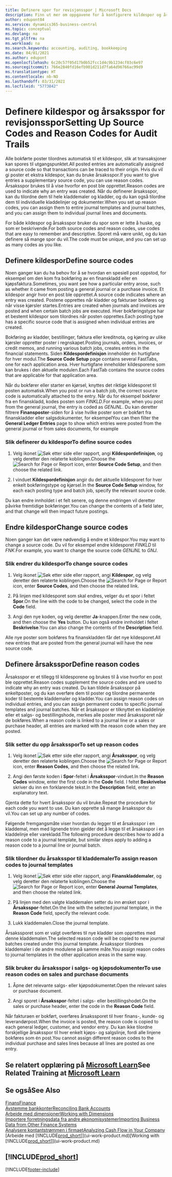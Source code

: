 ```yaml
---
title: Definere spor for revisjonsspor | Microsoft Docs
description: Finn ut mer om oppgavene for å konfigurere kildespor og årsaksspor som du kan bruke til å spore revisjonsspor.
author: edupont04
ms.service: dynamics365-business-central
ms.topic: conceptual
ms.devlang: na
ms.tgt_pltfrm: na
ms.workload: na
ms.search.keywords: accounting, auditing, bookkeeping
ms.date: 04/01/2021
ms.author: edupont
ms.openlocfilehash: 6c20c57f05d17b0b52fcc1d4c9b1234cf03c6e97
ms.sourcegitcommit: 766e2840fd16efb901d211d7fa64d96766ac99d9
ms.translationtype: HT
ms.contentlocale: nb-NO
ms.lasthandoff: 03/31/2021
ms.locfileid: "5773842"
---
```

# <a name="setting-up-source-codes-and-reason-codes-for-audit-trails"></a><span data-ttu-id="2eecc-103">Definere kildespor og årsaksspor for revisjonsspor</span><span class="sxs-lookup"><span data-stu-id="2eecc-103">Setting Up Source Codes and Reason Codes for Audit Trails</span></span>

<span data-ttu-id="2eecc-104">Alle bokførte poster tilordnes automatisk til et kildespor, slik at transaksjoner kan spores til utgangspunktet.</span><span class="sxs-lookup"><span data-stu-id="2eecc-104">All posted entries are automatically assigned a source code so that transactions can be traced to their origin.</span></span> <span data-ttu-id="2eecc-105">Hvis du vil gi poster et ekstra kildespor, kan du bruke årsaksspor.</span><span class="sxs-lookup"><span data-stu-id="2eecc-105">If you want to give entries a supplementary source code, you can use reason codes.</span></span> <span data-ttu-id="2eecc-106">Årsaksspor brukes til å vise hvorfor en post ble opprettet.</span><span class="sxs-lookup"><span data-stu-id="2eecc-106">Reason codes are used to indicate why an entry was created.</span></span> <span data-ttu-id="2eecc-107">Når du definerer årsaksspor, kan du tilordne dem til hele kladdemaler og kladder, og du kan også tilordne dem til individuelle kladdelinjer og dokumenter.</span><span class="sxs-lookup"><span data-stu-id="2eecc-107">When you set up reason codes, you can assign them to entire journal templates and journal batches, and you can assign them to individual journal lines and documents.</span></span>  

<span data-ttu-id="2eecc-108">For både kildespor og årsaksspor bruker du spor som er lette å huske, og som er beskrivende.</span><span class="sxs-lookup"><span data-stu-id="2eecc-108">For both source codes and reason codes, use codes that are easy to remember and descriptive.</span></span> <span data-ttu-id="2eecc-109">Sporet må være unikt, og du kan definere så mange spor du vil.</span><span class="sxs-lookup"><span data-stu-id="2eecc-109">The code must be unique, and you can set up as many codes as you like.</span></span>

## <a name="define-source-codes"></a><span data-ttu-id="2eecc-110">Definere kildespor</span><span class="sxs-lookup"><span data-stu-id="2eecc-110">Define source codes</span></span>

<span data-ttu-id="2eecc-111">Noen ganger kan du ha behov for å se hvordan en spesiell post oppstod, for eksempel om den kom fra bokføring av en finanskladd eller en kjøpsfaktura.</span><span class="sxs-lookup"><span data-stu-id="2eecc-111">Sometimes, you want see how a particular entry arose, such as whether it came from posting a general journal or a purchase invoice.</span></span> <span data-ttu-id="2eecc-112">Et kildespor angir hvor en post ble opprettet.</span><span class="sxs-lookup"><span data-stu-id="2eecc-112">A source code indicates where an entry was created.</span></span> <span data-ttu-id="2eecc-113">Postene opprettes når kladder og fakturaer bokføres og når visse kjørsler startes.</span><span class="sxs-lookup"><span data-stu-id="2eecc-113">Entries are created when journals and invoices are posted and when certain batch jobs are executed.</span></span> <span data-ttu-id="2eecc-114">Hver bokføringstype har et bestemt kildespor som tilordnes når posten opprettes.</span><span class="sxs-lookup"><span data-stu-id="2eecc-114">Each posting type has a specific source code that is assigned when individual entries are created.</span></span>  

<span data-ttu-id="2eecc-115">Bokføring av kladder, bestillinger, faktura eller kreditnota, og kjøring av ulike kjørsler oppretter poster i regnskapet.</span><span class="sxs-lookup"><span data-stu-id="2eecc-115">Posting journals, orders, invoices, or credit memos, and running various batch jobs, creates entries in the financial statements.</span></span> <span data-ttu-id="2eecc-116">Siden **Kildespordefinisjon** inneholder én hurtigfane for hver modul.</span><span class="sxs-lookup"><span data-stu-id="2eecc-116">The **Source Code Setup** page contains several FastTabs, one for each application area.</span></span> <span data-ttu-id="2eecc-117">Hver hurtigfane inneholder kildesporene som kan brukes i den aktuelle modulen.</span><span class="sxs-lookup"><span data-stu-id="2eecc-117">Each FastTab contains the source codes that are applicable for that application area.</span></span>

<span data-ttu-id="2eecc-118">Når du bokfører eller starter en kjørsel, knyttes det riktige kildesporet til posten automatisk.</span><span class="sxs-lookup"><span data-stu-id="2eecc-118">When you post or run a batch job, the correct source code is automatically attached to the entry.</span></span> <span data-ttu-id="2eecc-119">Når du for eksempel bokfører fra en finanskladd, kodes posten som *FINKLD*.</span><span class="sxs-lookup"><span data-stu-id="2eecc-119">For example, when you post from the general journal, the entry is coded as *GENJNL*.</span></span> <span data-ttu-id="2eecc-120">Du kan deretter filtrere **Finansposter**-siden for å vise hvilke poster som er bokført fra finanskladder eller salgsdokumenter, for eksempel</span><span class="sxs-lookup"><span data-stu-id="2eecc-120">You can then filter the **General Ledger Entries** page to show which entries were posted from the general journal or from sales documents, for example</span></span>

### <a name="to-define-source-codes"></a><span data-ttu-id="2eecc-121">Slik definerer du kildespor</span><span class="sxs-lookup"><span data-stu-id="2eecc-121">To define source codes</span></span>

1. <span data-ttu-id="2eecc-122">Velg ikonet ![Søk etter side eller rapport](media/ui-search/search_small.png "Ikonet Søk etter side eller rapport"), angi **Kildespordefinisjon**, og velg deretter den relaterte koblingen.</span><span class="sxs-lookup"><span data-stu-id="2eecc-122">Choose the ![Search for Page or Report](media/ui-search/search_small.png "Search for Page or Report icon") icon, enter **Source Code Setup**, and then choose the related link.</span></span>  

2. <span data-ttu-id="2eecc-123">I vinduet **Kildespordefinisjon** angir du det aktuelle kildesporet for hver enkelt bokføringstype og kjørsel.</span><span class="sxs-lookup"><span data-stu-id="2eecc-123">In the **Source Code Setup** window, for each each posting type and batch job, specify the relevant source code.</span></span>  

<span data-ttu-id="2eecc-124">Du kan endre innholdet i et felt senere, og denne endringen vil deretter påvirke fremtidige bokføringer.</span><span class="sxs-lookup"><span data-stu-id="2eecc-124">You can change the contents of a field later, and that change will then impact future postings.</span></span>

## <a name="change-source-codes"></a><span data-ttu-id="2eecc-125">Endre kildespor</span><span class="sxs-lookup"><span data-stu-id="2eecc-125">Change source codes</span></span>

<span data-ttu-id="2eecc-126">Noen ganger kan det være nødvendig å endre et kildespor.</span><span class="sxs-lookup"><span data-stu-id="2eecc-126">You may want to change a source code.</span></span> <span data-ttu-id="2eecc-127">Du vil for eksempel endre kildesporet *FINKLD* til *FNK*.</span><span class="sxs-lookup"><span data-stu-id="2eecc-127">For example, you want to change the source code *GENJNL* to *GNJ*.</span></span>

### <a name="to-change-source-codes"></a><span data-ttu-id="2eecc-128">Slik endrer du kildespor</span><span class="sxs-lookup"><span data-stu-id="2eecc-128">To change source codes</span></span>

1. <span data-ttu-id="2eecc-129">Velg ikonet ![Søk etter side eller rapport](media/ui-search/search_small.png "Ikonet Søk etter side eller rapport"), angi **Kildespor**, og velg deretter den relaterte koblingen.</span><span class="sxs-lookup"><span data-stu-id="2eecc-129">Choose the ![Search for Page or Report](media/ui-search/search_small.png "Search for Page or Report icon") icon, enter **Source Codes**, and then choose the related link.</span></span>

2. <span data-ttu-id="2eecc-130">På linjen med kildesporet som skal endres, velger du et spor i feltet **Spor**.</span><span class="sxs-lookup"><span data-stu-id="2eecc-130">On the line with the code to be changed, select the code in the **Code** field.</span></span>

3. <span data-ttu-id="2eecc-131">Angi den nye koden, og velg deretter **Ja**-knappen.</span><span class="sxs-lookup"><span data-stu-id="2eecc-131">Enter the new code, and then choose the **Yes** button.</span></span> <span data-ttu-id="2eecc-132">Du kan også endre innholdet i feltet **Beskrivelse**.</span><span class="sxs-lookup"><span data-stu-id="2eecc-132">You can also change the contents of the **Description** field.</span></span>

<span data-ttu-id="2eecc-133">Alle nye poster som bokføres fra finanskladden får det nye kildesporet.</span><span class="sxs-lookup"><span data-stu-id="2eecc-133">All new entries that are posted from the general journal will have the new source code.</span></span>

## <a name="define-reason-codes"></a><span data-ttu-id="2eecc-134">Definere årsaksspor</span><span class="sxs-lookup"><span data-stu-id="2eecc-134">Define reason codes</span></span>

<span data-ttu-id="2eecc-135">Årsaksspor er et tillegg til kildesporene og brukes til å vise hvorfor en post ble opprettet.</span><span class="sxs-lookup"><span data-stu-id="2eecc-135">Reason codes supplement the source codes and are used to indicate why an entry was created.</span></span> <span data-ttu-id="2eecc-136">Du kan tildele årsaksspor på enkeltposter, og du kan overføre dem til poster og tilordne permanente koder til bestemte kladdemaler og kladder.</span><span class="sxs-lookup"><span data-stu-id="2eecc-136">You can assign reason codes on individual entries, and you can assign permanent codes to specific journal templates and journal batches.</span></span> <span data-ttu-id="2eecc-137">Når et årsaksspor er tilknyttet en kladdelinje eller et salgs- og bestillingshode, merkes alle poster med årsakssporet når de bokføres.</span><span class="sxs-lookup"><span data-stu-id="2eecc-137">When a reason code is linked to a journal line or a sales or purchase header, all entries are marked with the reason code when they are posted.</span></span>  

### <a name="to-set-up-reason-codes"></a><span data-ttu-id="2eecc-138">Slik setter du opp årsaksspor</span><span class="sxs-lookup"><span data-stu-id="2eecc-138">To set up reason codes</span></span>

1. <span data-ttu-id="2eecc-139">Velg ikonet ![Søk etter side eller rapport](media/ui-search/search_small.png "Ikonet Søk etter side eller rapport"), angi **Årsaksspor**, og velg deretter den relaterte koblingen.</span><span class="sxs-lookup"><span data-stu-id="2eecc-139">Choose the ![Search for Page or Report](media/ui-search/search_small.png "Search for Page or Report icon")  icon, enter **Reason Codes**, and then choose the related link.</span></span>

2. <span data-ttu-id="2eecc-140">Angi den første koden i **Spor**-feltet i **Årsaksspor**-vinduet.</span><span class="sxs-lookup"><span data-stu-id="2eecc-140">In the **Reason Codes** window, enter the first code in the **Code** field.</span></span> <span data-ttu-id="2eecc-141">I feltet **Beskrivelse** skriver du inn en forklarende tekst.</span><span class="sxs-lookup"><span data-stu-id="2eecc-141">In the **Description** field, enter an explanatory text.</span></span>

<span data-ttu-id="2eecc-142">Gjenta dette for hvert årsaksspor du vil bruke.</span><span class="sxs-lookup"><span data-stu-id="2eecc-142">Repeat the procedure for each code you want to use.</span></span> <span data-ttu-id="2eecc-143">Du kan opprette så mange årsaksspor du vil.</span><span class="sxs-lookup"><span data-stu-id="2eecc-143">You can set up any number of codes.</span></span>

<span data-ttu-id="2eecc-144">Følgende fremgangsmåte viser hvordan du legger til et årsaksspor i en kladdemal, men med lignende trinn gjelder det å legge til et årsaksspor i en kladdelinje eller varekladd.</span><span class="sxs-lookup"><span data-stu-id="2eecc-144">The following procedure describes how to add a reason code to a journal template, but similar steps apply to adding a reason code to a journal line or journal batch.</span></span>  

### <a name="to-assign-reason-codes-to-journal-templates"></a><span data-ttu-id="2eecc-145">Slik tilordner du årsaksspor til kladdemaler</span><span class="sxs-lookup"><span data-stu-id="2eecc-145">To assign reason codes to journal templates</span></span>

1. <span data-ttu-id="2eecc-146">Velg ikonet ![Søk etter side eller rapport](media/ui-search/search_small.png "Ikonet Søk etter side eller rapport"), angi **Finanskladdemaler**, og velg deretter den relaterte koblingen.</span><span class="sxs-lookup"><span data-stu-id="2eecc-146">Choose the ![Search for Page or Report](media/ui-search/search_small.png "Search for Page or Report icon")  icon, enter **General Journal Templates**, and then choose the related link.</span></span>

2. <span data-ttu-id="2eecc-147">På linjen med den valgte kladdemalen setter du inn ønsket spor i **Årsaksspor**-feltet.</span><span class="sxs-lookup"><span data-stu-id="2eecc-147">On the line with the selected journal template, in the **Reason Code** field, specify the relevant code.</span></span>

3. <span data-ttu-id="2eecc-148">Lukk kladdemalen.</span><span class="sxs-lookup"><span data-stu-id="2eecc-148">Close the journal template.</span></span>

<span data-ttu-id="2eecc-149">Årsakssporet som er valgt overføres til nye kladder som opprettes med denne kladdemalen.</span><span class="sxs-lookup"><span data-stu-id="2eecc-149">The selected reason code will be copied to new journal batches created under this journal template.</span></span> <span data-ttu-id="2eecc-150">Årsaksspor tilordnes kladdemaler i de andre modulene på samme måte.</span><span class="sxs-lookup"><span data-stu-id="2eecc-150">You assign reason codes to journal templates in the other application areas in the same way.</span></span>

### <a name="to-use-reason-codes-on-sales-and-purchase-documents"></a><span data-ttu-id="2eecc-151">Slik bruker du årsaksspor i salgs- og kjøpsdokumenter</span><span class="sxs-lookup"><span data-stu-id="2eecc-151">To use reason codes on sales and purchase documents</span></span>

1. <span data-ttu-id="2eecc-152">Åpne det relevante salgs- eller kjøpsdokumentet.</span><span class="sxs-lookup"><span data-stu-id="2eecc-152">Open the relevant sales or purchase document.</span></span>

2. <span data-ttu-id="2eecc-153">Angi sporet i **Årsaksspor**-feltet i salgs- eller bestillingshodet.</span><span class="sxs-lookup"><span data-stu-id="2eecc-153">On the sales or purchase header, enter the code in the **Reason Code** field.</span></span>

<span data-ttu-id="2eecc-154">Når fakturaen er bokført, overføres årsakssporet til hver finans-, kunde- og leverandørpost.</span><span class="sxs-lookup"><span data-stu-id="2eecc-154">When the invoice is posted, the reason code is copied to each general ledger, customer, and vendor entry.</span></span> <span data-ttu-id="2eecc-155">Du kan ikke tilordne forskjellige årsaksspor til hver enkelt kjøps- og salgslinje, fordi alle linjene bokføres som én post.</span><span class="sxs-lookup"><span data-stu-id="2eecc-155">You cannot assign different reason codes to the individual purchase and sales lines because all lines are posted as one entry.</span></span>

## <a name="see-related-training-at-microsoft-learn"></a><span data-ttu-id="2eecc-156">Se relatert opplæring på [Microsoft Learn](/learn/paths/set-up-financial-management-dynamics-365-business-central/)</span><span class="sxs-lookup"><span data-stu-id="2eecc-156">See Related Training at [Microsoft Learn](/learn/paths/set-up-financial-management-dynamics-365-business-central/)</span></span>

## <a name="see-also"></a><span data-ttu-id="2eecc-157">Se også</span><span class="sxs-lookup"><span data-stu-id="2eecc-157">See Also</span></span>

[<span data-ttu-id="2eecc-158">Finans</span><span class="sxs-lookup"><span data-stu-id="2eecc-158">Finance</span></span>](finance.md)  
[<span data-ttu-id="2eecc-159">Avstemme bankkonter</span><span class="sxs-lookup"><span data-stu-id="2eecc-159">Reconciling Bank Accounts</span></span>](bank-manage-bank-accounts.md)  
[<span data-ttu-id="2eecc-160">Arbeide med dimensjoner</span><span class="sxs-lookup"><span data-stu-id="2eecc-160">Working with Dimensions</span></span>](finance-dimensions.md)  
[<span data-ttu-id="2eecc-161">Importere forretningsdata fra andre økonomisystemer</span><span class="sxs-lookup"><span data-stu-id="2eecc-161">Importing Business Data from Other Finance Systems</span></span>](across-import-data-configuration-packages.md)  
[<span data-ttu-id="2eecc-162">Analysere kontantstrømmen i firmaet</span><span class="sxs-lookup"><span data-stu-id="2eecc-162">Analyzing Cash Flow in Your Company</span></span>](finance-analyze-cash-flow.md)  
<span data-ttu-id="2eecc-163">[Arbeide med [!INCLUDE[prod_short](includes/prod_short.md)]](ui-work-product.md)</span><span class="sxs-lookup"><span data-stu-id="2eecc-163">[Working with [!INCLUDE[prod_short](includes/prod_short.md)]](ui-work-product.md)</span></span>  

## [!INCLUDE[prod_short](includes/free_trial_md.md)]  


[!INCLUDE[footer-include](includes/footer-banner.md)]